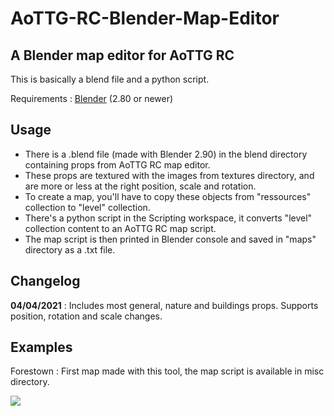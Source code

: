 # AoTTG-RC-Blender-Map-Editor
<h2>A Blender map editor for AoTTG RC</h2>
<p>This is basically a blend file and a python script.</p>
<p>Requirements : <a href="https://www.blender.org/download"/>Blender</a> (2.80 or newer)</p>
<h2>Usage</h2>
<ul>
  <li>There is a .blend file (made with Blender 2.90) in the blend directory containing props from AoTTG RC map editor.</li>
  <li>These props are textured with the images from textures directory, and are more or less at the right position, scale and rotation.</li>
  <li>To create a map, you'll have to copy these objects from "ressources" collection to "level" collection.</li>
  <li>There's a python script in the Scripting workspace, it converts "level" collection content to an AoTTG RC map script.</li>
  <li>The map script is then printed in Blender console and saved in "maps" directory as a .txt file.</li>
</ul>
<h2>Changelog</h2>
<p><strong>04/04/2021</strong> : Includes most general, nature and buildings props. Supports position, rotation and scale changes.</p>
<h2>Examples</h2>
<p>Forestown : First map made with this tool, the map script is available in misc directory.</p>
<img src="https://user-images.githubusercontent.com/58033703/113575784-b2ed1800-961e-11eb-8cf0-8b3cbe3d2801.JPG"/>
